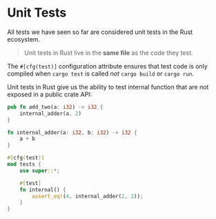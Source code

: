 # Unit Tests

All tests we have seen so far are considered unit tests in the Rust ecosystem.

> Unit tests in Rust live in the __same file__ as the code they test.

The `#[cfg(test)]` configuration attribute ensures that test code is only
compiled when `cargo test` is called _not_ `cargo build` or `cargo run`.

Unit tests in Rust give us the ability to test internal function that are
not exposed in a public crate API:

```rust
pub fn add_two(a: i32) -> i32 {
    internal_adder(a, 2)
}

fn internal_adder(a: i32, b: i32) -> i32 {
    a + b
}

#[cfg(test)]
mod tests {
    use super::*;

    #[test]
    fn internal() {
        assert_eq!(4, internal_adder(2, 2));
    }
}
```
